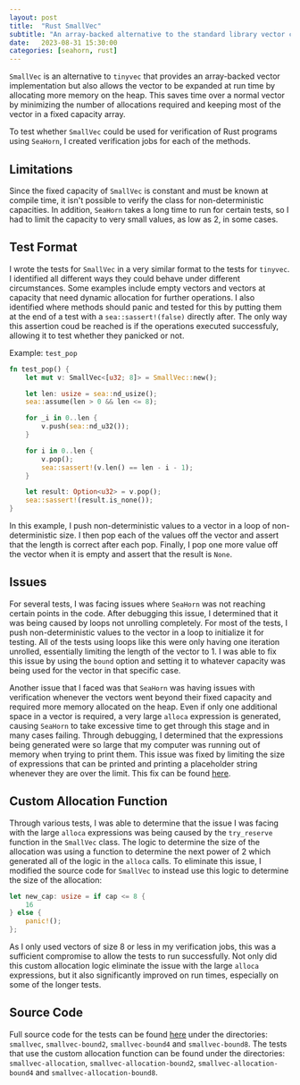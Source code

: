 ```yaml
---
layout: post
title:  "Rust SmallVec"
subtitle: "An array-backed alternative to the standard library vector class, expandable with heap allocations."
date:   2023-08-31 15:30:00
categories: [seahorn, rust]
---
```



`SmallVec` is an alternative to `tinyvec` that provides an array-backed vector implementation but also allows the vector to be expanded at run time by allocating more memory on the heap. This saves time over a normal vector by minimizing the number of allocations required and keeping most of the vector in a fixed capacity array.

To test whether `SmallVec` could be used for verification of Rust programs using `SeaHorn`, I created verification jobs for each of the methods.

## Limitations

Since the fixed capacity of `SmallVec` is constant and must be known at compile time, it isn't possible to verify the class for non-deterministic capacities. In addition, `SeaHorn` takes a long time to run for certain tests, so I had to limit the capacity to very small values, as low as 2, in some cases.

## Test Format

I wrote the tests for `SmallVec` in a very similar format to the tests for `tinyvec`. I identified all different ways they could behave under different circumstances. Some examples include empty vectors and vectors at capacity that need dynamic allocation for further operations. I also identified where methods should panic and tested for this by putting them at the end of a test with a `sea::sassert!(false)` directly after. The only way this assertion coud be reached is if the operations executed successfuly, allowing it to test whether they panicked or not.

Example: `test_pop`

```rust
fn test_pop() {
    let mut v: SmallVec<[u32; 8]> = SmallVec::new();

    let len: usize = sea::nd_usize();
    sea::assume(len > 0 && len <= 8);

    for _i in 0..len {
        v.push(sea::nd_u32());
    }

    for i in 0..len {
        v.pop();
        sea::sassert!(v.len() == len - i - 1);
    }

    let result: Option<u32> = v.pop();
    sea::sassert!(result.is_none());
}
```

In this example, I push non-deterministic values to a vector in a loop of non-deterministic size. I then pop each of the values off the vector and assert that the length is correct after each pop. Finally, I pop one more value off the vector when it is empty and assert that the result is `None`.

## Issues

For several tests, I was facing issues where `SeaHorn` was not reaching certain points in the code. After debugging this issue, I determined that it was being caused by loops not unrolling completely. For most of the tests, I push non-deterministic values to the vector in a loop to initialize it for testing. All of the tests using loops like this were only having one iteration unrolled, essentially limiting the length of the vector to 1. I was able to fix this issue by using the `bound` option and setting it to whatever capacity was being used for the vector in that specific case.

Another issue that I faced was that `SeaHorn` was having issues with verification whenever the vectors went beyond their fixed capacity and required more memory allocated on the heap. Even if only one additional space in a vector is required, a very large `alloca` expression is generated, causing `SeaHorn` to take excessive time to get through this stage and in many cases failing. Through debugging, I determined that the expressions being generated were so large that my computer was running out of memory when trying to print them. This issue was fixed by limiting the size of expressions that can be printed and printing a placeholder string whenever they are over the limit. This fix can be found [here](https://github.com/seahorn/seahorn/pull/498).

## Custom Allocation Function

Through various tests, I was able to determine that the issue I was facing with the large `alloca` expressions was being caused by the `try_reserve` function in the `SmallVec` class. The logic to determine the size of the allocation was using a function to determine the next power of 2 which generated all of the logic in the `alloca` calls. To eliminate this issue, I modified the source code for `SmallVec` to instead use this logic to determine the size of the allocation:

```rust
let new_cap: usize = if cap <= 8 {
    16
} else {
    panic!();
};
```

As I only used vectors of size 8 or less in my verification jobs, this was a sufficient compromise to allow the tests to run successfully. Not only did this custom allocation logic eliminate the issue with the large `alloca` expressions, but it also significantly improved on run times, especially on some of the longer tests.

## Source Code

Full source code for the tests can be found [here](https://github.com/thomashart17/c-rust/tree/main/src/rust-jobs) under the directories: `smallvec`, `smallvec-bound2`, `smallvec-bound4` and `smallvec-bound8`. The tests that use the custom allocation function can be found under the directories: `smallvec-allocation`, `smallvec-allocation-bound2`, `smallvec-allocation-bound4` and `smallvec-allocation-bound8`.
